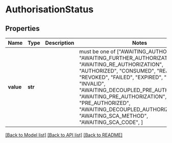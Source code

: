 # AuthorisationStatus


## Properties
Name | Type | Description | Notes
------------ | ------------- | ------------- | -------------
**value** | **str** |  |  must be one of ["AWAITING_AUTHORIZATION", "AWAITING_FURTHER_AUTHORIZATION", "AWAITING_RE_AUTHORIZATION", "AUTHORIZED", "CONSUMED", "REJECTED", "REVOKED", "FAILED", "EXPIRED", "UNKNOWN", "INVALID", "AWAITING_DECOUPLED_PRE_AUTHORIZATION", "AWAITING_PRE_AUTHORIZATION", "PRE_AUTHORIZED", "AWAITING_DECOUPLED_AUTHORIZATION", "AWAITING_SCA_METHOD", "AWAITING_SCA_CODE", ]

[[Back to Model list]](../README.md#documentation-for-models) [[Back to API list]](../README.md#documentation-for-api-endpoints) [[Back to README]](../README.md)


